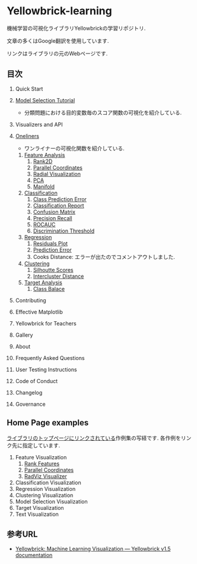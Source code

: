 # Yellowbrick-learning
機械学習の可視化ライブラリYellowbrickの学習リポジトリ.

文章の多くはGoogle翻訳を使用しています.

リンクはライブラリの元のWebページです.

## 目次
1. Quick Start
1. [Model Selection Tutorial](https://www.scikit-yb.org/en/latest/tutorial.html)
    * 分類問題における目的変数毎のスコア関数の可視化を紹介している.
1. Visualizers and API
1. [Oneliners](https://www.scikit-yb.org/en/latest/oneliners.html)
    * ワンライナーの可視化関数を紹介している.
    1. [Feature Analysis](https://www.scikit-yb.org/en/latest/oneliners.html#feature-analysis)
        1. [Rank2D](https://www.scikit-yb.org/en/latest/oneliners.html#rank2d)
        1. [Parallel Coordinates](https://www.scikit-yb.org/en/latest/oneliners.html#parallel-coordinates)
        1. [Radial Visualization](https://www.scikit-yb.org/en/latest/oneliners.html#radial-visualization)
        1. [PCA](https://www.scikit-yb.org/en/latest/oneliners.html#radial-visualization)
        1. [Manifold](https://www.scikit-yb.org/en/latest/oneliners.html#radial-visualization)
    1. [Classification](https://www.scikit-yb.org/en/latest/oneliners.html#classification)
        1. [Class Prediction Error](https://www.scikit-yb.org/en/latest/oneliners.html#class-prediction-error)
        1. [Classification Report](https://www.scikit-yb.org/en/latest/oneliners.html#classification-report)
        1. [Confusion Matrix](https://www.scikit-yb.org/en/latest/oneliners.html#confusion-matrix)
        1. [Precision Recall](https://www.scikit-yb.org/en/latest/oneliners.html#precision-recall)
        1. [ROCAUC](https://www.scikit-yb.org/en/latest/oneliners.html#rocauc)
        1. [Discrimination Threshold](https://www.scikit-yb.org/en/latest/oneliners.html#discrimination-threshold)
    1. [Regression](https://www.scikit-yb.org/en/latest/oneliners.html#regression)
        1. [Residuals Plot](https://www.scikit-yb.org/en/latest/oneliners.html#residuals-plot)
        1. [Prediction Error](https://www.scikit-yb.org/en/latest/oneliners.html#prediction-error)
        1. Cooks Distance: エラーが出たのでコメントアウトしました.
    1. [Clustering](https://www.scikit-yb.org/en/latest/oneliners.html#clustering)
        1. [Silhoutte Scores](https://www.scikit-yb.org/en/latest/oneliners.html#silhouette-scores)
        1. [Intercluster Distance](https://www.scikit-yb.org/en/latest/oneliners.html#intercluster-distance)
    1. [Target Analysis](https://www.scikit-yb.org/en/latest/oneliners.html#target-analysis)
        1. [Class Balace](https://www.scikit-yb.org/en/latest/oneliners.html#classbalance)
    
1. Contributing
1. Effective Matplotlib
1. Yellowbrick for Teachers
1. Gallery
1. About
1. Frequently Asked Questions
1. User Testing Instructions
1. Code of Conduct
1. Changelog
1. Governance



## Home Page examples
[ライブラリのトップページにリンクされている](https://www.scikit-yb.org/en/latest/index.html#visualizers)作例集の写経です.
各作例をリンク先に指定しています.
1. Feature Visualization
    1. [Rank Features](https://www.scikit-yb.org/en/latest/api/features/rankd.html#module-yellowbrick.features.rankd)
    1. [Parallel Coordinates](https://www.scikit-yb.org/en/latest/api/features/pcoords.html)
    1. [RadViz Visualizer](https://www.scikit-yb.org/en/latest/api/features/radviz.html)
1. Classification Visualization
1. Regression Visualization
1. Clustering Visualization
1. Model Selection Visualization
1. Target Visualization
1. Text Visualization


## 参考URL
* [Yellowbrick: Machine Learning Visualization — Yellowbrick v1.5 documentation](https://www.scikit-yb.org/en/latest/index.html)

